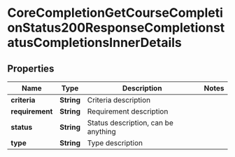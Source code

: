

# CoreCompletionGetCourseCompletionStatus200ResponseCompletionstatusCompletionsInnerDetails


## Properties

| Name | Type | Description | Notes |
|------------ | ------------- | ------------- | -------------|
|**criteria** | **String** | Criteria description |  |
|**requirement** | **String** | Requirement description |  |
|**status** | **String** | Status description, can be anything |  |
|**type** | **String** | Type description |  |



